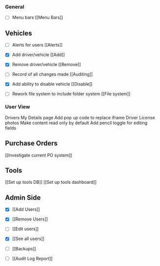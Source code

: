 
### General
- [ ] Menu bars [[Menu Bars]]


## Vehicles
- [ ] Alerts for users [[Alerts]]
- [x] Add driver/vehicle  [[Add]]
- [x] Remove driver/vehicle [[Remove]]
- [ ] Record of all changes made [[Auditing]]
- [x] Add ability to disable vehicle [[Disable]]
- [ ] Rework file system to include folder system [[File system]]


### User View
Drivers My Details page
	Add pop up code to replace iframe
	Driver License photos
	Make content read only by default
		Add pencil toggle for editing fields
	


## Purchase Orders
[[Investigate current PO system]]


## Tools
[[Set up tools DB]]
[[Set up tools dashboard]]


## Admin Side
- [x] [[Add Users]]
- [x] [[Remove Users]]
- [ ] [[Edit users]]
- [x] [[See all users]]
- [ ] [[Backups]]
- [ ] [[Audit Log Report]]


